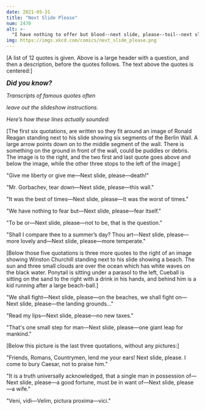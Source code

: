 ```yaml
---
date: 2021-05-31
title: "Next Slide Please"
num: 2470
alt: >-
  "I have nothing to offer but blood--next slide, please--toil--next slide, please--tears, and--next slide, please--sweat."
img: https://imgs.xkcd.com/comics/next_slide_please.png
---
```

[A list of 12 quotes is given. Above is a large header with a question, and then a description, before the quotes follows. The text above the quotes is centered:]

<big>***Did you know?***</big>

*Transcripts of famous quotes often*

*leave out the slideshow instructions.*

*Here’s how these lines actually sounded:*

[The first six quotations, are written so they fit around an image of Ronald Reagan standing next to his slide showing six segments of the Berlin Wall. A large arrow points down on to the middle segment of the wall. There is something on the ground in front of the wall, could be puddles or debris. The image is to the right, and the two first and last quote goes above and below the image, while the other three stops to the left of the image:]

"Give me liberty or give me—Next slide, please—death!"

"Mr. Gorbachev, tear down—Next slide, please—this wall."

"It was the best of times—Next slide, please—It was the worst of times."

"We have nothing to fear but—Next slide, please—fear itself."

"To be or—Next slide, please—not to be, that is the question."

"Shall I compare thee to a summer’s day? Thou art—Next slide, please—more lovely and—Next slide, please—more temperate."

[Below those five quotations is three more quotes to the right of an image showing Winston Churchill standing next to his slide showing a beach. The sun and three small clouds are over the ocean which has white waves on the black water. Ponytail is sitting under a parasol to the left, Cueball is sitting on the sand to the right with a drink in his hands, and behind him is a kid running after a large beach-ball.]

"We shall fight—Next slide, please—on the beaches, we shall fight on—Next slide, please—the landing grounds..."

"Read my lips—Next slide, please—no new taxes."

"That's one small step for man—Next slide, please—one giant leap for mankind."

[Below this picture is the last three quotations, without any pictures:]

"Friends, Romans, Countrymen, lend me your ears! Next slide, please. I come to bury Caesar, not to praise him."

"It is a truth universally acknowledged, that a single man in possession of—Next slide, please—a good fortune, must be in want of—Next slide, please—a wife."

"Veni, vidi—Velim, pictura proxima—vici."